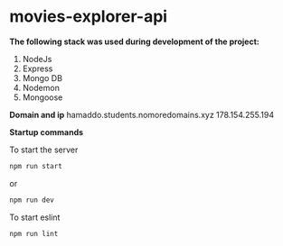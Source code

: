 # movies-explorer-api

**The following stack was used during development of the project:**
1. NodeJs
2. Express
3. Mongo DB
4. Nodemon
5. Mongoose

**Domain and ip**
hamaddo.students.nomoredomains.xyz
178.154.255.194

**Startup commands**

To start the server
```sh
npm run start
```
or
```sh
npm run dev
```

To start eslint
```sh
npm run lint
```
